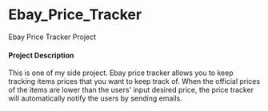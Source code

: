 # Ebay_Price_Tracker
Ebay Price Tracker Project


#### Project Description
This is one of my side project. Ebay price tracker allows you to keep tracking items prices that you want to keep track of. When the official prices of the items are lower than the users' input desired price, the price tracker will automatically notify the users by sending emails.